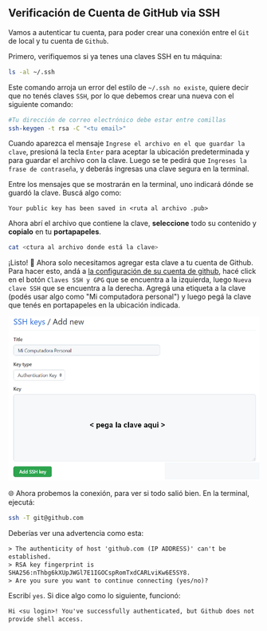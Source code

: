## Verificación de Cuenta de GitHub via SSH

Vamos a autenticar tu cuenta, para poder crear una conexión entre el `Git` de local y tu cuenta de `Github`.

Primero, verifiquemos si ya tenes una claves SSH en tu máquina:

```bash
ls -al ~/.ssh
```

Este comando arroja un error del estilo de `~/.ssh no existe`, quiere decir que no tenés claves `SSH`, por lo que debemos crear una nueva con el siguiente comando:

```bash
#Tu dirección de correo electrónico debe estar entre comillas
ssh-keygen -t rsa -C "<tu email>"
```

Cuando aparezca el mensaje `Ingrese el archivo en el que guardar la clave`, presioná la tecla `Enter` para aceptar la ubicación predeterminada y para guardar el archivo con la clave. Luego se te pedirá que `Ingreses la frase de contraseña`, y deberás ingresas una clave segura en la terminal.

Entre los mensajes que se mostrarán en la terminal, uno indicará dónde se guardó la clave. Buscá algo como:

```
Your public key has been saved in <ruta al archivo .pub>
```

Ahora abrí el archivo que contiene la clave, **seleccione** todo su contenido y **copialo** en tu **portapapeles**.

```bash
cat <ctura al archivo donde está la clave> 
```

¡Listo! 🥳 Ahora solo necesitamos agregar esta clave a tu cuenta de Github. Para hacer esto, andá a [la configuración de su cuenta de github](https://github.com/settings/profile), hacé click en el botón  `Claves SSH y GPG` que se encuentra a la izquierda, luego `Nueva clave SSH` que se encuentra a la derecha. Agregá una etiqueta a la clave (podés usar algo como "Mi computadora personal") y luego pegá la clave que tenés en portapapeles en la ubicación indicada.

![](https://raw.githubusercontent.com/WomenBioinfoDataScLA/Workshops/master/Git_%26GitHub/assets/paste_ssh_es.png)

🌐 Ahora probemos la conexión, para ver si todo salió bien. En la terminal, ejecutá:

```bash
ssh -T git@github.com
```

Deberías ver una advertencia como esta:

```
> The authenticity of host 'github.com (IP ADDRESS)' can't be established.
> RSA key fingerprint is SHA256:nThbg6kXUpJWGl7E1IGOCspRomTxdCARLviKw6E5SY8.
> Are you sure you want to continue connecting (yes/no)?
```

Escribí `yes`. Si dice algo como lo siguiente, funcionó:

```
Hi <su login>! You've successfully authenticated, but Github does not provide shell access.
```
